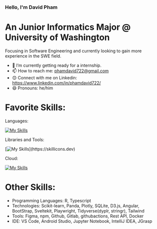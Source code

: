### Hello, I'm David Pham
# An Junior Informatics Major @ University of Washington
Focusing in Software Engineering and currently looking to gain more experience in the SWE field.

- 🔭 I’m currently getting ready for a internship.  
- 📫 How to reach me: phamdavid722@gmail.com
- 😊 Connect with me on Linkedin: https://www.linkedin.com/in/phamdavid722/
- 😄 Pronouns: he/him

# Favorite Skills: 
Languages: 

[![My Skills](https://skillicons.dev/icons?i=python,js,html,css,mysql,java)](https://skillicons.dev)

Libraries and Tools:

[![My Skills](https://skillicons.dev/icons?i=react,nodejs,express,mongodb,git,bash,)](https://skillicons.dev)

Cloud:

[![My Skills](https://skillicons.dev/icons?i=azure,firebase,gcp)](https://skillicons.dev)

# Other Skills:
- Programming Languages: R, Typescript
- Technologies: Scikit-learn, Panda, Plotly, SQLite, D3.js, Angular, BootStrap, Sveltekit, Playwright, Tidyverse(dyplr, stringr), Tailwind
- Tools: Figma, npm, Github, Gitlab, githubactions, Rest API, Docker
- IDE: VS Code, Android Studio, Jupyter Notebook, IntelliJ IDEA, JGrasp
